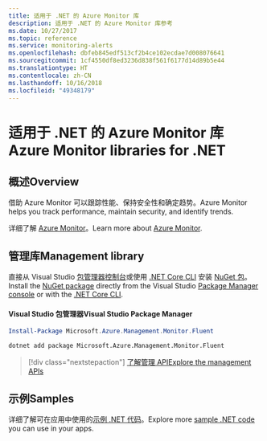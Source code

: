 ```yaml
---
title: 适用于 .NET 的 Azure Monitor 库
description: 适用于 .NET 的 Azure Monitor 库参考
ms.date: 10/27/2017
ms.topic: reference
ms.service: monitoring-alerts
ms.openlocfilehash: dbfeb845edf513cf2b4ce102ecdae7d008076641
ms.sourcegitcommit: 1cf4550df8ed3236d838f561f6177d14d89b5e44
ms.translationtype: HT
ms.contentlocale: zh-CN
ms.lasthandoff: 10/16/2018
ms.locfileid: "49348179"
---
```

# <a name="azure-monitor-libraries-for-net"></a><span data-ttu-id="b586e-103">适用于 .NET 的 Azure Monitor 库</span><span class="sxs-lookup"><span data-stu-id="b586e-103">Azure Monitor libraries for .NET</span></span>

## <a name="overview"></a><span data-ttu-id="b586e-104">概述</span><span class="sxs-lookup"><span data-stu-id="b586e-104">Overview</span></span>

<span data-ttu-id="b586e-105">借助 Azure Monitor 可以跟踪性能、保持安全性和确定趋势。</span><span class="sxs-lookup"><span data-stu-id="b586e-105">Azure Monitor helps you track performance, maintain security, and identify trends.</span></span>

<span data-ttu-id="b586e-106">详细了解 [Azure Monitor](/azure/monitoring-and-diagnostics/)。</span><span class="sxs-lookup"><span data-stu-id="b586e-106">Learn more about [Azure Monitor](/azure/monitoring-and-diagnostics/).</span></span>   

## <a name="management-library"></a><span data-ttu-id="b586e-107">管理库</span><span class="sxs-lookup"><span data-stu-id="b586e-107">Management library</span></span>

<span data-ttu-id="b586e-108">直接从 Visual Studio [包管理器控制台][PackageManager]或使用 [.NET Core CLI][DotNetCLI] 安装 [NuGet 包](https://www.nuget.org/packages/Microsoft.Azure.Management.Monitor.Fluent)。</span><span class="sxs-lookup"><span data-stu-id="b586e-108">Install the [NuGet package](https://www.nuget.org/packages/Microsoft.Azure.Management.Monitor.Fluent) directly from the Visual Studio [Package Manager console][PackageManager] or with the [.NET Core CLI][DotNetCLI].</span></span>

#### <a name="visual-studio-package-manager"></a><span data-ttu-id="b586e-109">Visual Studio 包管理器</span><span class="sxs-lookup"><span data-stu-id="b586e-109">Visual Studio Package Manager</span></span>

```powershell
Install-Package Microsoft.Azure.Management.Monitor.Fluent
```

```bash
dotnet add package Microsoft.Azure.Management.Monitor.Fluent
```

> [!div class="nextstepaction"]
> [<span data-ttu-id="b586e-110">了解管理 API</span><span class="sxs-lookup"><span data-stu-id="b586e-110">Explore the management APIs</span></span>](/dotnet/api/overview/azure/monitor/management)

## <a name="samples"></a><span data-ttu-id="b586e-111">示例</span><span class="sxs-lookup"><span data-stu-id="b586e-111">Samples</span></span>

<span data-ttu-id="b586e-112">详细了解可在应用中使用的[示例 .NET 代码](https://azure.microsoft.com/resources/samples/?platform=dotnet)。</span><span class="sxs-lookup"><span data-stu-id="b586e-112">Explore more [sample .NET code](https://azure.microsoft.com/resources/samples/?platform=dotnet) you can use in your apps.</span></span>

[PackageManager]: https://docs.microsoft.com/nuget/tools/package-manager-console
[DotNetCLI]: https://docs.microsoft.com/dotnet/core/tools/dotnet-add-package